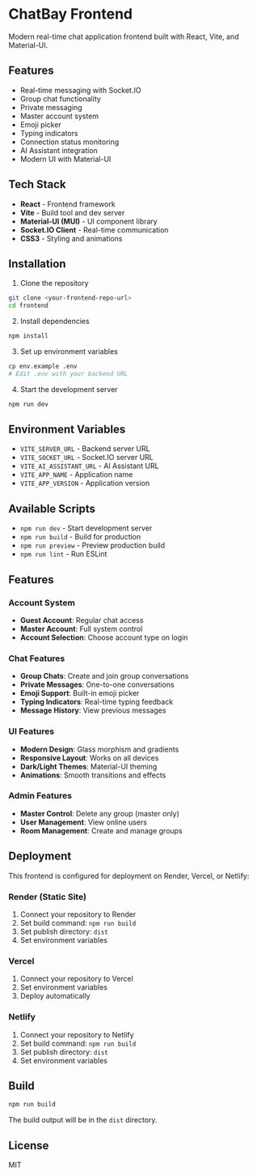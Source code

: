 # ChatBay Frontend

Modern real-time chat application frontend built with React, Vite, and Material-UI.

## Features

- Real-time messaging with Socket.IO
- Group chat functionality
- Private messaging
- Master account system
- Emoji picker
- Typing indicators
- Connection status monitoring
- AI Assistant integration
- Modern UI with Material-UI

## Tech Stack

- **React** - Frontend framework
- **Vite** - Build tool and dev server
- **Material-UI (MUI)** - UI component library
- **Socket.IO Client** - Real-time communication
- **CSS3** - Styling and animations

## Installation

1. Clone the repository
```bash
git clone <your-frontend-repo-url>
cd frontend
```

2. Install dependencies
```bash
npm install
```

3. Set up environment variables
```bash
cp env.example .env
# Edit .env with your backend URL
```

4. Start the development server
```bash
npm run dev
```

## Environment Variables

- `VITE_SERVER_URL` - Backend server URL
- `VITE_SOCKET_URL` - Socket.IO server URL
- `VITE_AI_ASSISTANT_URL` - AI Assistant URL
- `VITE_APP_NAME` - Application name
- `VITE_APP_VERSION` - Application version

## Available Scripts

- `npm run dev` - Start development server
- `npm run build` - Build for production
- `npm run preview` - Preview production build
- `npm run lint` - Run ESLint

## Features

### Account System
- **Guest Account**: Regular chat access
- **Master Account**: Full system control
- **Account Selection**: Choose account type on login

### Chat Features
- **Group Chats**: Create and join group conversations
- **Private Messages**: One-to-one conversations
- **Emoji Support**: Built-in emoji picker
- **Typing Indicators**: Real-time typing feedback
- **Message History**: View previous messages

### UI Features
- **Modern Design**: Glass morphism and gradients
- **Responsive Layout**: Works on all devices
- **Dark/Light Themes**: Material-UI theming
- **Animations**: Smooth transitions and effects

### Admin Features
- **Master Control**: Delete any group (master only)
- **User Management**: View online users
- **Room Management**: Create and manage groups

## Deployment

This frontend is configured for deployment on Render, Vercel, or Netlify:

### Render (Static Site)
1. Connect your repository to Render
2. Set build command: `npm run build`
3. Set publish directory: `dist`
4. Set environment variables

### Vercel
1. Connect your repository to Vercel
2. Set environment variables
3. Deploy automatically

### Netlify
1. Connect your repository to Netlify
2. Set build command: `npm run build`
3. Set publish directory: `dist`
4. Set environment variables

## Build

```bash
npm run build
```

The build output will be in the `dist` directory.

## License

MIT
